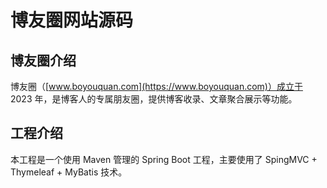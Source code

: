 # 博友圈网站源码

## 博友圈介绍

博友圈（[www.boyouquan.com](https://www.boyouquan.com)）成立于 2023 年，是博客人的专属朋友圈，提供博客收录、文章聚合展示等功能。

## 工程介绍

本工程是一个使用 Maven 管理的 Spring Boot 工程，主要使用了 SpingMVC + Thymeleaf + MyBatis 技术。

